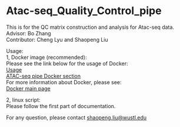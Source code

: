 # Atac-seq_Quality_Control_pipe
This is for the QC matrix construction and analysis for Atac-seq data.  
Advisor: Bo Zhang  
Contributor: Cheng Lyu and Shaopeng Liu  

Usage:  
1, Docker image (recommended):  
Please see the link below for the usage of Docker:  
[Usage](https://github.com/ShaopengLiu1/Atac-seq_Quality_Control_pipe/blob/master/Usage.md)  
[ATAC-seq pipe Docker section](https://hub.docker.com/u/zhanglab/dashboard/)  
For more information about Docker, please see:  
[Docker main page](https://www.docker.com/)  

2, linux script:  
Please follow the first part of documentation.  

For any question, please contact shaopeng.liu@wustl.edu




